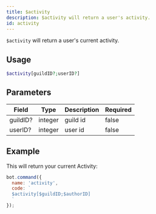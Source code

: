 ```yaml
---
title: $activity 
description: $activity will return a user's activity.
id: activity
---
```


`$activity` will return a user's current activity.

## Usage

```php
$activity[guildID?;userID?]
```

## Parameters 


| Field    | Type    | Description | Required |
| -------- | ------- | ----------- | -------- |
| guildID? | integer | guild id    | false       |
| userID?  | integer | user id     | false       |


## Example

This will return your current Activity:

```javascript
bot.command({
  name: 'activity',
  code: `
  $activity[$guildID;$authorID]
  `
});
```